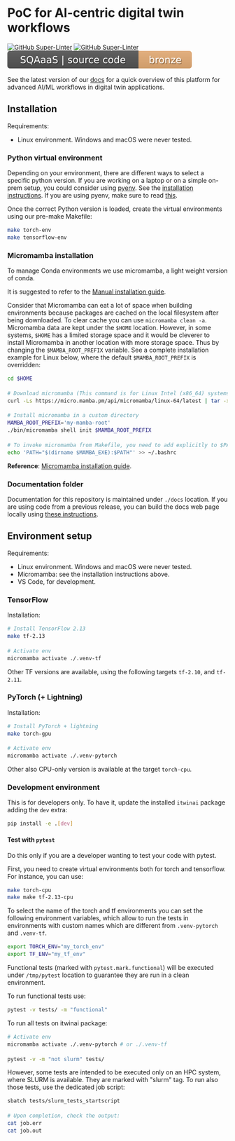 # PoC for AI-centric digital twin workflows

[![GitHub Super-Linter](https://github.com/interTwin-eu/T6.5-AI-and-ML/actions/workflows/lint.yml/badge.svg)](https://github.com/marketplace/actions/super-linter)
[![GitHub Super-Linter](https://github.com/interTwin-eu/T6.5-AI-and-ML/actions/workflows/check-links.yml/badge.svg)](https://github.com/marketplace/actions/markdown-link-check)
 [![SQAaaS source code](https://github.com/EOSC-synergy/itwinai.assess.sqaaas/raw/dev/.badge/status_shields.svg)](https://sqaaas.eosc-synergy.eu/#/full-assessment/report/https://raw.githubusercontent.com/eosc-synergy/itwinai.assess.sqaaas/dev/.report/assessment_output.json)

See the latest version of our [docs](https://intertwin-eu.github.io/itwinai/)
for a quick overview of this platform for advanced AI/ML workflows in digital twin applications.

## Installation

Requirements:

- Linux environment. Windows and macOS were never tested.

### Python virtual environment

Depending on your environment, there are different ways to
select a specific python version. If you are working on a laptop
or on a simple on-prem setup, you could consider using
[pyenv](https://github.com/pyenv/pyenv). See the
[installation instructions](https://github.com/pyenv/pyenv?tab=readme-ov-file#installation). If you are using pyenv,
make sure to read [this](https://github.com/pyenv/pyenv/wiki#suggested-build-environment).

Once the correct Python version is loaded, create the virtual
environments using our pre-make Makefile:

```bash
make torch-env
make tensorflow-env
```

### Micromamba installation

To manage Conda environments we use micromamba, a light weight version of conda.

It is suggested to refer to the
[Manual installation guide](https://mamba.readthedocs.io/en/latest/installation/micromamba-installation.html#manual-installation).

Consider that Micromamba can eat a lot of space when building environments because packages are cached on
the local filesystem after being downloaded. To clear cache you can use `micromamba clean -a`.
Micromamba data are kept under the `$HOME` location. However, in some systems, `$HOME` has a limited storage
space and it would be cleverer to install Micromamba in another location with more storage space.
Thus by changing the `$MAMBA_ROOT_PREFIX` variable. See a complete installation example for Linux below, where the
default `$MAMBA_ROOT_PREFIX` is overridden:

```bash
cd $HOME

# Download micromamba (This command is for Linux Intel (x86_64) systems. Find the right one for your system!)
curl -Ls https://micro.mamba.pm/api/micromamba/linux-64/latest | tar -xvj bin/micromamba

# Install micromamba in a custom directory
MAMBA_ROOT_PREFIX='my-mamba-root'
./bin/micromamba shell init $MAMBA_ROOT_PREFIX

# To invoke micromamba from Makefile, you need to add explicitly to $PATH
echo 'PATH="$(dirname $MAMBA_EXE):$PATH"' >> ~/.bashrc
```

**Reference**: [Micromamba installation guide](https://mamba.readthedocs.io/en/latest/installation/micromamba-installation.html).

### Documentation folder

Documentation for this repository is maintained under `./docs` location.
If you are using code from a previous release, you can build the docs web page
locally using [these instructions](docs/README#building-and-previewing-your-site-locally).

## Environment setup

Requirements:

- Linux environment. Windows and macOS were never tested.
- Micromamba: see the installation instructions above.
- VS Code, for development.

### TensorFlow

Installation:

```bash
# Install TensorFlow 2.13
make tf-2.13

# Activate env
micromamba activate ./.venv-tf
```

Other TF versions are available, using the following targets `tf-2.10`, and `tf-2.11`.

### PyTorch (+ Lightning)

Installation:

```bash
# Install PyTorch + lightning
make torch-gpu

# Activate env
micromamba activate ./.venv-pytorch
```

Other also CPU-only version is available at the target `torch-cpu`.

### Development environment

This is for developers only. To have it, update the installed `itwinai` package
adding the `dev` extra:

```bash
pip install -e .[dev]
```

#### Test with `pytest`

Do this only if you are a developer wanting to test your code with pytest.

First, you need to create virtual environments both for torch and tensorflow.
For instance, you can use:

```bash
make torch-cpu
make make tf-2.13-cpu
```

To select the name of the torch and tf environments you can set the following
environment variables, which allow to run the tests in environments with
custom names which are different from `.venv-pytorch` and `.venv-tf`.

```bash
export TORCH_ENV="my_torch_env"
export TF_ENV="my_tf_env"
```

Functional tests (marked with `pytest.mark.functional`) will be executed under
`/tmp/pytest` location to guarantee they are run in a clean environment.

To run functional tests use:

```bash
pytest -v tests/ -m "functional"
```

To run all tests on itwinai package:

```bash
# Activate env
micromamba activate ./.venv-pytorch # or ./.venv-tf

pytest -v -m "not slurm" tests/
```

However, some tests are intended to be executed only on an HPC system,
where SLURM is available. They are marked with "slurm" tag. To run also
those tests, use the dedicated job script:

```bash
sbatch tests/slurm_tests_startscript

# Upon completion, check the output:
cat job.err
cat job.out
```
